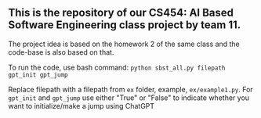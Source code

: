 ## This is the repository of our CS454: AI Based Software Engineering class project by team 11. 

The project idea is based on the homework 2 of the same class and the code-base is also based on that. 

To run the code, use bash command: `python sbst_all.py filepath gpt_init gpt_jump`

Replace filepath with a filepath from `ex` folder, example, `ex/example1.py`. For `gpt_init` and `gpt_jump` use either "True" or "False" to indicate whether you want to initialize/make a jump using ChatGPT
